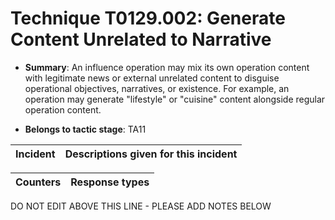# Technique T0129.002: Generate Content Unrelated to Narrative

* **Summary**: An influence operation may mix its own operation content with legitimate news or external  unrelated content to disguise operational objectives, narratives, or existence. For example, an  operation may generate "lifestyle" or "cuisine" content alongside regular operation content.  

* **Belongs to tactic stage**: TA11


| Incident | Descriptions given for this incident |
| -------- | -------------------- |



| Counters | Response types |
| -------- | -------------- |


DO NOT EDIT ABOVE THIS LINE - PLEASE ADD NOTES BELOW